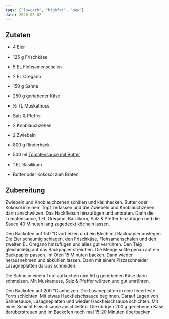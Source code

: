 ```yaml
---
tags: ["lowcarb", "highfat", "new"]
date: 2020-05-02
---
```


## Zutaten
- 4         Eier
- 125 g     Frischkäse
- 5 EL      Flohsamenschalen
- 2 EL      Oregano

- 150 g     Sahne
- 250 g     geriebener Käse
- ½ TL      Muskatnuss
- Salz & Pfeffer

- 2         Knoblauchzehen
- 2         Zwiebeln
- 800 g     Rinderhack
- 500 ml    [Tomatensauce mit Butter](../beilagen/Tomatensauce-mit-Butter.html)
- 1 EL      Basilikum
- Butter oder Kokosöl zum Braten

## Zubereitung
Zwiebeln und Knoblauchzehen schälen und kleinhacken. Butter oder Kokosöl in einem Topf zerlassen und die Zwiebeln und Knoblauchzehen darin anschwitzen. Das Hackfleisch hinzufügen und anbraten. Dann die Tomatensauce, 1 EL Oregano, Basilikum, Salz & Pfeffer hinzufügen und die Sauce 40 Minuten lang zugedeckt köcheln lassen.

Den Backofen auf 150 ℃ vorheizen und ein Blech mit Backpapier auslegen. Die Eier schaumig schlagen, den Frischkäse, Flohsamenschalen und den zweiten EL Oregano hinzufügen und alles gut verrühren. Den Teig gleichmäßig auf das Backpapier streichen. Die Menge sollte genau auf ein Backpapier passen. Im Ofen 15 Minuten backen. Dann wieder herausnehmen und abkühlen lassen. Dann mit einem Pizzaschneider Lasagneplatten daraus schneiden.

Die Sahne in einem Topf aufkochen und 50 g geriebenen Käse darin schmelzen. Mit Muskatnuss, Salz & Pfeffer würzen und gut umrühren.

Den Backofen auf 200 ℃ anheizen. Die Lasaneplatten in eine feuerfeste Form schichten. Mit etwas Hackfleischsauce beginnen. Darauf Lagen von Sahnesauce, Lasagneplatten und wieder Hackfleischsauce schichten. Mit einer Schicht Fleischsauce abschließen. Die übrigen 200 g geriebenen Käse darüberstreuen und im Backofen noch mal 15-20 Minuten überbacken.

